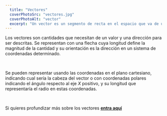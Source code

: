 ```yaml
---
  title: "Vectores"
  coverPhotoSrc: "vectores.jpg"
  coverPhotoAlt: "vector"
  excerpt: "Un vector es un segmento de recta en el espacio que va de un punto a otro, es decir tiene sentido y dirección, su función es expresar las magnitudes verticales."
---
```


Los vectores son cantidades que necesitan de un valor y una dirección para ser descritas. Se representan con una flecha cuya longitud define la magnitud de la cantidad y su orientación es la dirección en un sistema de coordenadas determinado.

<br/>

Se pueden representar usando las coordenadas en el plano cartesiano, indicando cual sería la cabeza del vector o con coordenadas polares indicando el ángulo respecto al eje $X$ positivo, y su longitud que representaría el radio en estas coordenadas.

<br/>

Si quieres profundizar más sobre los vectores **<a href="https://users.exa.unicen.edu.ar/catedras/fisicagl/files/Apunte%20vectores.pdf" target="_blank">entra aquí</a>**

